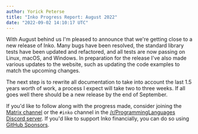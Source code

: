 ```yaml
---
author: Yorick Peterse
title: "Inko Progress Report: August 2022"
date: "2022-09-02 14:10:17 UTC"
---
```


With August behind us I'm pleased to announce that we're getting close to a new
release of Inko. Many bugs have been resolved, the standard library tests have
been updated and refactored, and all tests are now passing on Linux, macOS, and
Windows. In preparation for the release I've also made various updates to the
website, such as updating the code examples to match the upcoming changes.

The next step is to rewrite all documentation to take into account the last 1.5
years worth of work, a process I expect will take two to three weeks. If all
goes well there should be a new release by the end of September.

If you'd like to follow along with the progress made, consider joining the
[Matrix channel](https://matrix.to/#/#inko-lang:matrix.org) or the `#inko`
channel in the [/r/ProgrammingLanguages Discord
server](https://discord.gg/yqWzmkV). If you'd like to support Inko financially,
you can do so using [GitHub Sponsors](https://github.com/sponsors/YorickPeterse).
